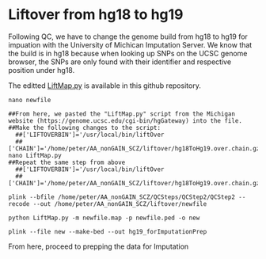 
# Liftover from hg18 to hg19

Following QC, we have to change the genome build from hg18 to hg19 for impuation with the University of Michican Imputation Server. We know that the build is in hg18 because when looking up SNPs on the UCSC genome browser, the SNPs are only found with their identifier and respective position under hg18.

The editted [LiftMap.py](https://github.com/WheelerLab/Neuropsychiatric-Phenotypes/blob/master/SCZ-BD_Px/LiftMap.py) is available in this github repository.
```
nano newfile

##From here, we pasted the "LiftMap.py" script from the Michigan website (https://genome.ucsc.edu/cgi-bin/hgGateway) into the file.
##Make the following changes to the script:
  ##['LIFTOVERBIN']='/usr/local/bin/liftOver
  ##['CHAIN']='/home/peter/AA_nonGAIN_SCZ/liftover/hg18ToHg19.over.chain.gz'
nano LiftMap.py
##Repeat the same step from above
  ##['LIFTOVERBIN']='/usr/local/bin/liftOver
  ##['CHAIN']='/home/peter/AA_nonGAIN_SCZ/liftover/hg18ToHg19.over.chain.gz'
  
plink --bfile /home/peter/AA_nonGAIN_SCZ/QCSteps/QCStep2/QCStep2 --recode --out /home/peter/AA_nonGAIN_SCZ/liftover/newfile

python LiftMap.py -m newfile.map -p newfile.ped -o new

plink --file new --make-bed --out hg19_forImputationPrep
```
From here, proceed to prepping the data for Imputation
